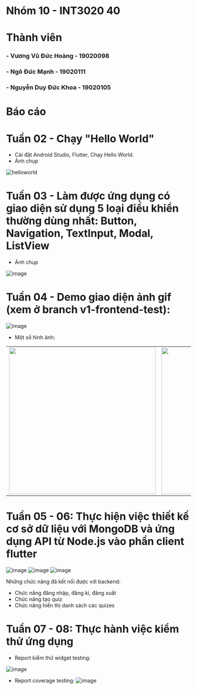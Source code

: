 # Nhóm 10 - INT3020 40
# Thành viên
### - Vương Vũ Đức Hoàng - 19020098
### - Ngô Đức Mạnh - 19020111
### - Nguyễn Duy Đức Khoa - 19020105

# Báo cáo 

# Tuần 02 - Chạy "Hello World"
+ Cài đặt Android Studio, Flutter, Chạy Hello World.
+ Ảnh chụp

![helloworld](https://user-images.githubusercontent.com/62580141/191534626-5adda994-4bbf-4692-8cea-18274f8e56ba.png)

# Tuần 03 - Làm được ứng dụng có giao diện sử dụng 5 loại điều khiển thường dùng nhất: Button, Navigation, TextInput, Modal, ListView
+ Ảnh chụp

![image](https://cdn.discordapp.com/attachments/1020955027319304229/1022755506244292629/groupPractice.gif)

# Tuần 04 - Demo giao diện ảnh gif (xem ở branch v1-frontend-test):

![image](https://cdn.discordapp.com/attachments/1020955027319304229/1025300104313327647/20220930_123831.gif)

+ Một số hình ảnh:

<table>
<tr>
<td><img src="https://user-images.githubusercontent.com/58223975/193210283-1f904a6c-f895-4411-9f53-568bff872d7a.png" height="400"></td>
<td><img src="https://user-images.githubusercontent.com/58223975/193210601-cbcfd47d-5462-470e-881d-05095bfc40b0.png" height="400"></td>
<td><img src="https://user-images.githubusercontent.com/58223975/193210678-bcf6850d-9f13-4c03-820b-fe85e9e4b0d9.png" height="400"></td>
<td><img src="https://user-images.githubusercontent.com/58223975/193210848-a4c5bb28-be18-45e6-b9bb-1f6c18ec4879.png" height="400"></td>
</tr>
</table>

# Tuần 05 - 06: Thực hiện việc thiết kế cơ sở dữ liệu với MongoDB và ứng dụng API từ Node.js vào phần client flutter
![image](https://user-images.githubusercontent.com/58223975/199229377-ac061d3c-7474-47f6-9790-37d13bf60fa4.png)
![image](https://user-images.githubusercontent.com/58223975/199229622-474f7648-277b-4346-9c33-75811c7d0eb1.png)
![image](https://user-images.githubusercontent.com/58223975/199229750-98652a1b-6c39-4eeb-98c4-89e376d17b7d.png)

Những chức năng đã kết nối được với backend:
+ Chức năng đăng nhập, đăng kí, đăng xuất
+ Chức năng tạo quiz
+ Chức năng hiển thị danh sách các quizes

# Tuần 07 - 08: Thực hành việc kiểm thử ứng dụng
+ Report kiểm thử widget testing:
 
 ![image](https://user-images.githubusercontent.com/58223975/199227749-5ba9ea59-8a65-4247-9885-91d1be405f80.png)
+ Report coverage testing:
![image](https://user-images.githubusercontent.com/58223975/199228543-e72c8ba5-2e76-4a81-95bc-d3d5c35891a0.png)




